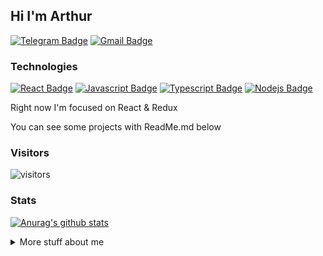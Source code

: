 ## Hi I'm Arthur

[![Telegram Badge](https://img.shields.io/badge/-Telegram-0088CC?style=flat-square&labelColor=E2E2E2&logo=telegram&logoColor=B23121)](https://t.me/ItsRisingTide)
[![Gmail Badge](https://img.shields.io/badge/-Gmail-D44638?style=flat-square&labelColor=E2E2E2&logo=gmail&logoColor=B23121)](mailto:ItsRisingTide@gmail.com)
<!--(ItsRisingTide@gmail.com)-->


### Technologies

<!-- TODO: Make technologies links takes you to repositories -->

[![React Badge](https://img.shields.io/badge/-React-61DBFB?style=for-the-badge&labelColor=black&logo=react&logoColor=61DBFB)](#)
[![Javascript Badge](https://img.shields.io/badge/-Javascript-F0DB4F?style=for-the-badge&labelColor=black&logo=javascript&logoColor=F0DB4F)](#) [![Typescript Badge](https://img.shields.io/badge/-Typescript-007acc?style=for-the-badge&labelColor=black&logo=typescript&logoColor=007acc)](#)
[![Nodejs Badge](https://img.shields.io/badge/-Nodejs-3C873A?style=for-the-badge&labelColor=black&logo=node.js&logoColor=3C873A)](#)

<!-- [![GraphQL Badge](https://img.shields.io/badge/-GraphQl-e535ab?style=for-the-badge&labelColor=black&logo=node.js&logoColor=e535ab)](#)-->
<!--<br />
<br />-->

<!-- [![ReadMe Card](https://github-readme-stats.vercel.app/api/pin/?username=ItsRisingTide&repo=Food-API-app-with-react)](https://github.com/ItsRisingTide/Food-API-app-with-react) -->

Right now I'm focused on React & Redux

You can see some projects with ReadMe.md below 
### Visitors

![visitors](https://visitor-badge.glitch.me/badge?page_id=ItsRisingTide.ItsRisingTide)

### Stats

[![Anurag's github stats](https://github-readme-stats.vercel.app/api?username=ItsRisingTide&theme=tokyonight)](https://github.com/anuraghazra/github-readme-stats)

<details>
<summary>
  More stuff about me
</summary>

<br >

